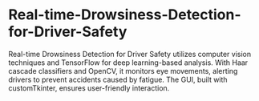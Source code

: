 # Real-time-Drowsiness-Detection-for-Driver-Safety
 Real-time Drowsiness Detection for Driver Safety utilizes computer vision techniques and TensorFlow for deep learning-based analysis. With Haar cascade classifiers and OpenCV, it monitors eye movements, alerting drivers to prevent accidents caused by fatigue. The GUI, built with customTkinter, ensures user-friendly interaction.
